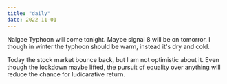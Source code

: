 ```yaml
---
title: "daily"
date: 2022-11-01
---
```

Nalgae Typhoon will come tonight. Maybe signal 8 will be on tomorror. I though in winter the typhoon should be warm, instead it's dry and cold.

Today the stock market bounce back, but I am not optimistic about it. Even though the lockdown maybe lifted, the pursuit of equality over anything will 
reduce the chance for ludicarative return. 

